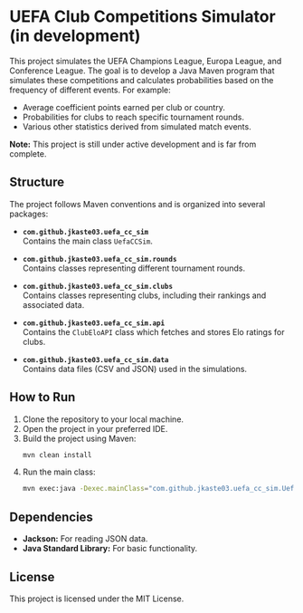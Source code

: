 # UEFA Club Competitions Simulator (in development)

This project simulates the UEFA Champions League, Europa League, and Conference League. The goal is to develop a Java Maven program that simulates these competitions and calculates probabilities based on the frequency of different events. For example:

- Average coefficient points earned per club or country.
- Probabilities for clubs to reach specific tournament rounds.
- Various other statistics derived from simulated match events.

**Note:** This project is still under active development and is far from complete.

## Structure

The project follows Maven conventions and is organized into several packages:

- **`com.github.jkaste03.uefa_cc_sim`**  
  Contains the main class `UefaCCSim`.

- **`com.github.jkaste03.uefa_cc_sim.rounds`**  
  Contains classes representing different tournament rounds.

- **`com.github.jkaste03.uefa_cc_sim.clubs`**  
  Contains classes representing clubs, including their rankings and associated data.

- **`com.github.jkaste03.uefa_cc_sim.api`**  
  Contains the `ClubEloAPI` class which fetches and stores Elo ratings for clubs.

- **`com.github.jkaste03.uefa_cc_sim.data`**  
  Contains data files (CSV and JSON) used in the simulations.

## How to Run

1. Clone the repository to your local machine.
2. Open the project in your preferred IDE.
3. Build the project using Maven:
   ```bash
   mvn clean install
   ```
4. Run the main class:
   ```bash
   mvn exec:java -Dexec.mainClass="com.github.jkaste03.uefa_cc_sim.UefaCCSim"
   ```

## Dependencies

- **Jackson:** For reading JSON data.
- **Java Standard Library:** For basic functionality.

## License

This project is licensed under the MIT License.
